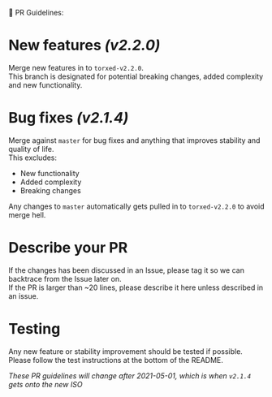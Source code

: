 🚨 PR Guidelines:

# New features *(v2.2.0)*

Merge new features in to `torxed-v2.2.0`.<br>
This branch is designated for potential breaking changes, added complexity and new functionality.

# Bug fixes *(v2.1.4)*

Merge against `master` for bug fixes and anything that improves stability and quality of life.<br>
This excludes:
 * New functionality
 * Added complexity
 * Breaking changes

Any changes to `master` automatically gets pulled in to `torxed-v2.2.0` to avoid merge hell.

# Describe your PR

If the changes has been discussed in an Issue, please tag it so we can backtrace from the Issue later on.<br>
If the PR is larger than ~20 lines, please describe it here unless described in an issue.

# Testing

Any new feature or stability improvement should be tested if possible.
Please follow the test instructions at the bottom of the README.

*These PR guidelines will change after 2021-05-01, which is when `v2.1.4` gets onto the new ISO*
